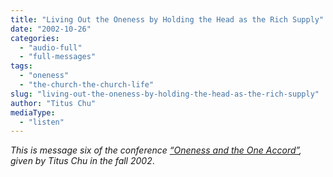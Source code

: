 ```yaml
---
title: "Living Out the Oneness by Holding the Head as the Rich Supply"
date: "2002-10-26"
categories: 
  - "audio-full"
  - "full-messages"
tags: 
  - "oneness"
  - "the-church-the-church-life"
slug: "living-out-the-oneness-by-holding-the-head-as-the-rich-supply"
author: "Titus Chu"
mediaType: 
  - "listen"
---
```


_This is message six of the conference [“Oneness and the One Accord”](https://www.asweetsavor.org/conference-oneness-and-the-one-accord), given by Titus Chu in the fall 2002_.
